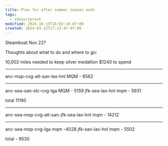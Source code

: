 ```yaml
---
title: Plan for after summer season ends
tags:
  - ideas/sprout
modified: 2024-10-13T16:02:10-07:00
created: 2024-03-22T17:33:47-07:00
---
```


Steamboat Nov 22?

Thoughts about what to do and where to go:


10,002 miles needed to keep silver medallion
$1240 to spend

---
anc-msp-cvg-atl-san-lax-hnl
MQM - 8562

-------
anc-sea-san-slc-cvg-lga
MQM - 5159
jfk-sea-lax-hnl
mqm - 5931

total 11190

----
anc-sea-msp-cvg-atl-san-jfk-sea-lax-hnl
mqm - 14212

---
anc-sea-msp-cvg-lga
mqm -4028
jfk-san-lax-hnl
mqm - 5502

total - 9530

